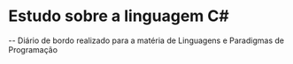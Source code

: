 # Estudo sobre a linguagem C#
-- Diário de bordo realizado para a matéria de Linguagens e Paradigmas de Programação
